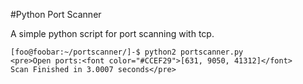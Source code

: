 #Python Port Scanner

A simple python script for port scanning with tcp.
```
[foo@foobar:~/portscanner/]-$ python2 portscanner.py
<pre>Open ports:<font color="#CCEF29">[631, 9050, 41312]</font>
Scan Finished in 3.0007 seconds</pre>
```
